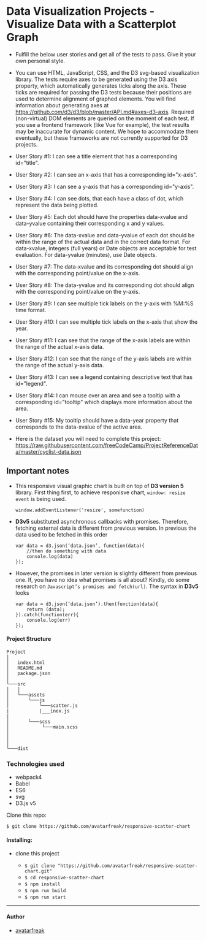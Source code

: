 # Data Visualization Projects - Visualize Data with a Scatterplot Graph

- Fulfill the below user stories and get all of the tests to pass. Give it your own personal style.

- You can use HTML, JavaScript, CSS, and the D3 svg-based visualization library. The tests require axes to be generated using the D3 axis property, which automatically generates ticks along the axis. These ticks are required for passing the D3 tests because their positions are used to determine alignment of graphed elements. You will find information about generating axes at https://github.com/d3/d3/blob/master/API.md#axes-d3-axis. Required (non-virtual) DOM elements are queried on the moment of each test. If you use a frontend framework (like Vue for example), the test results may be inaccurate for dynamic content. We hope to accommodate them eventually, but these frameworks are not currently supported for D3 projects.

- User Story #1: I can see a title element that has a corresponding id="title".

- User Story #2: I can see an x-axis that has a corresponding id="x-axis".

- User Story #3: I can see a y-axis that has a corresponding id="y-axis".

- User Story #4: I can see dots, that each have a class of dot, which represent the data being plotted.

- User Story #5: Each dot should have the properties data-xvalue and data-yvalue containing their corresponding x and y values.

- User Story #6: The data-xvalue and data-yvalue of each dot should be within the range of the actual data and in the correct data format. For data-xvalue, integers (full years) or Date objects are acceptable for test evaluation. For data-yvalue (minutes), use Date objects.

- User Story #7: The data-xvalue and its corresponding dot should align with the corresponding point/value on the x-axis.

- User Story #8: The data-yvalue and its corresponding dot should align with the corresponding point/value on the y-axis.

- User Story #9: I can see multiple tick labels on the y-axis with %M:%S time format.

- User Story #10: I can see multiple tick labels on the x-axis that show the year.

- User Story #11: I can see that the range of the x-axis labels are within the range of the actual x-axis data.

- User Story #12: I can see that the range of the y-axis labels are within the range of the actual y-axis data.

- User Story #13: I can see a legend containing descriptive text that has id="legend".

- User Story #14: I can mouse over an area and see a tooltip with a corresponding id="tooltip" which displays more information about the area.

- User Story #15: My tooltip should have a data-year property that corresponds to the data-xvalue of the active area.

- Here is the dataset you will need to complete this project: https://raw.githubusercontent.com/freeCodeCamp/ProjectReferenceData/master/cyclist-data.json

## Important notes

- This responsive visual graphic chart is built on top of **D3 version 5** library. First thing first, to achieve responisve chart, `window: resize event` is being used.

  ```
  window.addEventListener('resize', somefunction)
  ```

- **D3v5** substituted asynchronous callbacks with promises. Therefore, fetching external data is different from previous version.
  In previous the data used to be fetched in this order

  ```
  var data = d3.json(‘data.json’, function(data){
      //then do something with data
      console.log(data)
  });
  ```

- However, the promises in later version is slightly different from previous one. If, you have no idea what promises is all about? Kindly, do some research on `Javascript’s promises and fetch(url)`. The syntax in **D3v5** looks

  ```
  var data = d3.json(‘data.json’).then(function(data){
      return (data);
  }).catch(function(err){
      console.log(err)
  });
  ```

#### Project Structure

```
Project
│
│   index.html
│   README.md
│   package.json
│
└───src
│   │
│   └───assets
│       └───js
│           └───scatter.js
|           |___inex.js
|
│       └───scss
│            └───main.scss
│
│
│
└───dist
```

### Technologies used

- webpack4
- Babel
- ES6
- svg
- D3.js v5

Clone this repo:

```
$ git clone https://github.com/avatarfreak/responsive-scatter-chart
```

#### Installing:

- clone this project

  - `$ git clone "https://github.com/avatarfreak/responsive-scatter-chart.git"`
  - `$ cd responsive-scatter-chart`
  - `$ npm install`
  - `$ npm run build`
  - `$ npm run start`

---

#### Author

- [avatarfreak](https://github.com/avatarfreak "avatarfreak")

